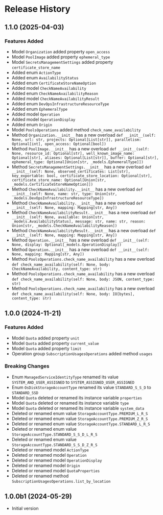 # Release History

## 1.1.0 (2025-04-03)

### Features Added

  - Model `Organization` added property `open_access`
  - Model `PoolImage` added property `ephemeral_type`
  - Model `SecretsManagementSettings` added property `certificate_store_name`
  - Added enum `ActionType`
  - Added enum `AvailabilityStatus`
  - Added enum `CertificateStoreNameOption`
  - Added model `CheckNameAvailability`
  - Added enum `CheckNameAvailabilityReason`
  - Added model `CheckNameAvailabilityResult`
  - Added enum `DevOpsInfrastructureResourceType`
  - Added enum `EphemeralType`
  - Added model `Operation`
  - Added model `OperationDisplay`
  - Added enum `Origin`
  - Model `PoolsOperations` added method `check_name_availability`
  - Method `Organization.__init__` has a new overload `def __init__(self: None, url: str, projects: Optional[List[str]], parallelism: Optional[int], open_access: Optional[bool])`
  - Method `PoolImage.__init__` has a new overload `def __init__(self: None, resource_id: Optional[str], well_known_image_name: Optional[str], aliases: Optional[List[str]], buffer: Optional[str], ephemeral_type: Optional[Union[str, _models.EphemeralType]])`
  - Method `SecretsManagementSettings.__init__` has a new overload `def __init__(self: None, observed_certificates: List[str], key_exportable: bool, certificate_store_location: Optional[str], certificate_store_name: Optional[Union[str, _models.CertificateStoreNameOption]])`
  - Method `CheckNameAvailability.__init__` has a new overload `def __init__(self: None, name: str, type: Union[str, _models.DevOpsInfrastructureResourceType])`
  - Method `CheckNameAvailability.__init__` has a new overload `def __init__(self: None, mapping: Mapping[str, Any])`
  - Method `CheckNameAvailabilityResult.__init__` has a new overload `def __init__(self: None, available: Union[str, _models.AvailabilityStatus], message: str, name: str, reason: Union[str, _models.CheckNameAvailabilityReason])`
  - Method `CheckNameAvailabilityResult.__init__` has a new overload `def __init__(self: None, mapping: Mapping[str, Any])`
  - Method `Operation.__init__` has a new overload `def __init__(self: None, display: Optional[_models.OperationDisplay])`
  - Method `Operation.__init__` has a new overload `def __init__(self: None, mapping: Mapping[str, Any])`
  - Method `PoolsOperations.check_name_availability` has a new overload `def check_name_availability(self: None, body: CheckNameAvailability, content_type: str)`
  - Method `PoolsOperations.check_name_availability` has a new overload `def check_name_availability(self: None, body: JSON, content_type: str)`
  - Method `PoolsOperations.check_name_availability` has a new overload `def check_name_availability(self: None, body: IO[bytes], content_type: str)`

## 1.0.0 (2024-11-21)

### Features Added

  - Model `Quota` added property `unit`
  - Model `Quota` added property `current_value`
  - Model `Quota` added property `limit`
  - Operation group `SubscriptionUsagesOperations` added method `usages`

### Breaking Changes

  - Enum `ManagedServiceIdentityType` renamed its value `SYSTEM_AND_USER_ASSIGNED` to `SYSTEM_ASSIGNED_USER_ASSIGNED`
  - Enum `OsDiskStorageAccountType` renamed its value `STANDARD_S_S_D` to `STANDARD_SSD`
  - Model `Quota` deleted or renamed its instance variable `properties`
  - Model `Quota` deleted or renamed its instance variable `type`
  - Model `Quota` deleted or renamed its instance variable `system_data`
  - Deleted or renamed enum value `StorageAccountType.PREMIUM_L_R_S`
  - Deleted or renamed enum value `StorageAccountType.PREMIUM_Z_R_S`
  - Deleted or renamed enum value `StorageAccountType.STANDARD_L_R_S`
  - Deleted or renamed enum value `StorageAccountType.STANDARD_S_S_D_L_R_S`
  - Deleted or renamed enum value `StorageAccountType.STANDARD_S_S_D_Z_R_S`
  - Deleted or renamed model `ActionType`
  - Deleted or renamed model `Operation`
  - Deleted or renamed model `OperationDisplay`
  - Deleted or renamed model `Origin`
  - Deleted or renamed model `QuotaProperties`
  - Deleted or renamed method `SubscriptionUsagesOperations.list_by_location`

## 1.0.0b1 (2024-05-29)

- Initial version
